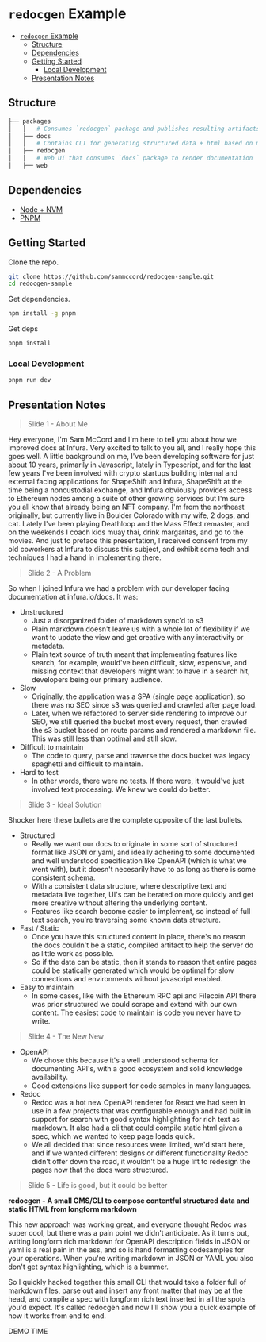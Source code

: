 # `redocgen` Example

- [`redocgen` Example](#redocgen-example)
  - [Structure](#structure)
  - [Dependencies](#dependencies)
  - [Getting Started](#getting-started)
    - [Local Development](#local-development)
  - [Presentation Notes](#presentation-notes)

## Structure

```sh
├── packages
│   │   # Consumes `redocgen` package and publishes resulting artifacts
│   ├── docs
│   │   # Contains CLI for generating structured data + html based on markdown inputs
│   ├── redocgen
│   │   # Web UI that consumes `docs` package to render documentation
│   ├── web
```

## Dependencies

- [Node + NVM](https://github.com/nvm-sh/nvm)
- [PNPM](https://pnpm.io/)

## Getting Started

Clone the repo.

```bash
git clone https://github.com/sammccord/redocgen-sample.git
cd redocgen-sample
```

Get dependencies.

```bash
npm install -g pnpm
```

Get deps

```bash
pnpm install
```

### Local Development

```sh
pnpm run dev
```

## Presentation Notes

> Slide 1 - About Me

Hey everyone, I'm Sam McCord and I'm here to tell you about how we improved docs at Infura. Very excited to talk to you all, and I really hope this goes well. A little background on me, I've been developing software for just about 10 years, primarily in Javascript, lately in Typescript, and for the last few years I've been involved with crypto startups building internal and external facing applications for ShapeShift and Infura, ShapeShift at the time being a noncustodial exchange, and Infura obviously provides access to Ethereum nodes among a suite of other growing services but I'm sure you all know that already being an NFT company. I'm from the northeast originally, but currently live in Boulder Colorado with my wife, 2 dogs, and cat. Lately I've been playing Deathloop and the Mass Effect remaster, and on the weekends I coach kids muay thai, drink margaritas, and go to the movies. And just to preface this presentation, I received consent from my old coworkers at Infura to discuss this subject, and exhibit some tech and techniques I had a hand in implementing there.

> Slide 2 - A Problem

So when I joined Infura we had a problem with our developer facing documentation at infura.io/docs. It was:

- Unstructured
  - Just a disorganized folder of markdown sync'd to s3
  - Plain markdown doesn't leave us with a whole lot of flexibility if we want to update the view and get creative with any interactivity or metadata.
  - Plain text source of truth meant that implementing features like search, for example, would've been difficult, slow, expensive, and missing context that developers might want to have in a search hit, developers being our primary audience.
- Slow
  - Originally, the application was a SPA (single page application), so there was no SEO since s3 was queried and crawled after page load.
  - Later, when we refactored to server side rendering to improve our SEO, we still queried the bucket most every request, then crawled the s3 bucket based on route params and rendered a markdown file. This was still less than optimal and still slow.
- Difficult to maintain 
  - The code to query, parse and traverse the docs bucket was legacy spaghetti and difficult to maintain.
- Hard to test
  - In other words, there were no tests. If there were, it would've just involved text processing. We knew we could do better.

> Slide 3 - Ideal Solution

Shocker here these bullets are the complete opposite of the last bullets.

- Structured
  - Really we want our docs to originate in some sort of structured format like JSON or yaml, and ideally adhering to some documented and well understood specification like OpenAPI (which is what we went with), but it doesn't necesarily have to as long as there is some consistent schema.
  - With a consistent data structure, where descriptive text and metadata live together, UI's can be iterated on more quickly and get more creative without altering the underlying content.
  - Features like search become easier to implement, so instead of full text search, you're traversing some known data structure.
- Fast / Static
  - Once you have this structured content in place, there's no reason the docs couldn't be a static, compiled artifact to help the server do as little work as possible.
  - So if the data can be static, then it stands to reason that entire pages could be statically generated which would be optimal for slow connections and environments without javascript enabled.
- Easy to maintain
  - In some cases, like with the Ethereum RPC api and Filecoin API there was prior structured we could scrape and extend with our own content. The easiest code to maintain is code you never have to write.

> Slide 4 - The New New

- OpenAPI
  - We chose this because it's a well understood schema for documenting API's, with a good ecosystem and solid knowledge availability.
  - Good extensions like support for code samples in many languages.
- Redoc
  - Redoc was a hot new OpenAPI renderer for React we had seen in use in a few projects that was configurable enough and had built in support for search with good syntax highlighting for rich text as markdown. It also had a cli that could compile static html given a spec, which we wanted to keep page loads quick.
  - We all decided that since resources were limited, we'd start here, and if we wanted different designs or different functionality Redoc didn't offer down the road, it wouldn't be a huge lift to redesign the pages now that the docs were structured.

> Slide 5 - Life is good, but it could be better

**redocgen - A small CMS/CLI to compose contentful structured data and static HTML from longform markdown**

This new approach was working great, and everyone thought Redoc was super cool, but there was a pain point we didn't anticipate. As it turns out, writing longform rich markdown for OpenAPI description fields in JSON or yaml is a real pain in the ass, and so is hand formatting codesamples for your operations. When you're writing markdown in JSON or YAML you also don't get syntax highlighting, which is a bummer.

So I quickly hacked together this small CLI that would take a folder full of markdown files, parse out and insert any front matter that may be at the head, and compile a spec with longform rich text inserted in all the spots you'd expect. It's called redocgen and now I'll show you a quick example of how it works from end to end.

DEMO TIME